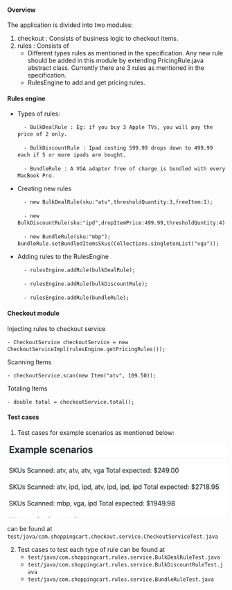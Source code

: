 #### Overview

The application is divided into two modules:
1. checkout : Consists of business logic to checkout items.
2. rules : Consists of 
   - Different types rules as mentioned in the specification. Any new rule should be added in this module by
           extending PricingRule.java abstract class. Currently there are 3 rules as mentioned in the specification.
   - RulesEngine to add and get pricing rules.  
   

#### Rules engine

* Types of rules: 
  
        - BulkDealRule : Eg: if you buy 3 Apple TVs, you will pay the price of 2 only.
  
        - BulkDiscountRule : Ipad costing 599.99 drops down to 499.99 each if 5 or more ipads are bought.
  
        - BundleRule : A VGA adapter free of charge is bundled with every MacBook Pro.

* Creating new rules 
  
        - new BulkDealRule(sku:"atv",thresholdQuantity:3,freeItem:1); 
  
        - new BulkDiscountRule(sku:"ipd",dropItemPrice:499.99,thresholdQuntity:4);

        - new BundleRule(sku:"mbp"); bundleRule.setBundledItemsSkus(Collections.singletonList("vga"));
         

* Adding rules to the RulesEngine
  
        - rulesEngine.addRule(bulkDealRule);
  
        - rulesEngine.addRule(bulkDiscountRule);
  
        - rulesEngine.addRule(bundleRule);

#### Checkout module 

Injecting rules to checkout service

    - CheckoutService checkoutService = new CheckoutServiceImpl(rulesEngine.getPricingRules());

Scanning Items 

    - checkoutService.scan(new Item("atv", 109.50));

Totaling Items 

    - double total = checkoutService.total();

#### Test cases

1. Test cases for example scenarios as mentioned below:

![img.png](img.png)

can be found at `test/java/com.shoppingcart.checkout.service.CheckoutServiceTest.java`

2. Test cases to test each type of rule can be found at 
   * `test/java/com.shoppingcart.rules.service.BulkDealRuleTest.java`
   * `test/java/com.shoppingcart.rules.service.BulkDiscountRuleTest.java`
   * `test/java/com.shoppingcart.rules.service.BundleRuleTest.java`

